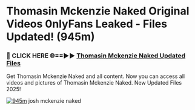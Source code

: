 # Thomasin Mckenzie Naked Original Videos 0nlyFans Leaked - Files Updated! (945m)

<h3>🔴 CLICK HERE 🌐==►► <a href="https://tinyurl.com/up5wt9bj" rel="nofollow">Thomasin Mckenzie Naked Updated Files</a></h3>

Get Thomasin Mckenzie Naked and all content. Now you can access all videos and pictures of Thomasin Mckenzie Naked. New Updated Files 2025!

[![945m](https://i.imgur.com/ABiUzMV.gif)](https://tinyurl.com/up5wt9bj)
josh mckenzie naked